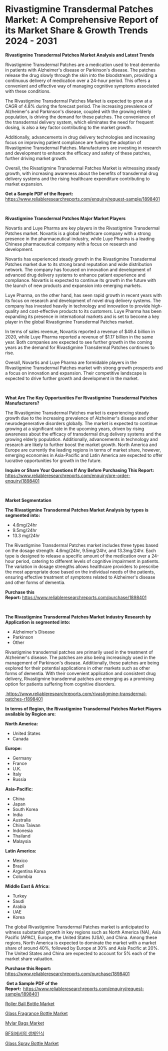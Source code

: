 <p><h1>Rivastigmine Transdermal Patches Market: A Comprehensive Report of its Market Share & Growth Trends 2024 - 2031</h1></p><p><strong>Rivastigmine Transdermal Patches Market Analysis and Latest Trends</strong></p>
<p><p>Rivastigmine Transdermal Patches are a medication used to treat dementia in patients with Alzheimer's disease or Parkinson's disease. The patches release the drug slowly through the skin into the bloodstream, providing a continuous delivery of medication over a 24-hour period. This offers a convenient and effective way of managing cognitive symptoms associated with these conditions.</p><p>The Rivastigmine Transdermal Patches Market is expected to grow at a CAGR of 4.8% during the forecast period. The increasing prevalence of Alzheimer's and Parkinson's disease, coupled with the growing elderly population, is driving the demand for these patches. The convenience of the transdermal delivery system, which eliminates the need for frequent dosing, is also a key factor contributing to the market growth.</p><p>Additionally, advancements in drug delivery technologies and increasing focus on improving patient compliance are fueling the adoption of Rivastigmine Transdermal Patches. Manufacturers are investing in research and development to enhance the efficacy and safety of these patches, further driving market growth.</p><p>Overall, the Rivastigmine Transdermal Patches Market is witnessing steady growth, with increasing awareness about the benefits of transdermal drug delivery systems and the rising healthcare expenditure contributing to market expansion.</p></p>
<p><strong>Get a Sample PDF of the Report:&nbsp;</strong> <a href="https://www.reliableresearchreports.com/enquiry/request-sample/1898401">https://www.reliableresearchreports.com/enquiry/request-sample/1898401</a></p>
<p>&nbsp;</p>
<p><strong>Rivastigmine Transdermal Patches Major Market Players</strong></p>
<p><p>Novartis and Luye Pharma are key players in the Rivastigmine Transdermal Patches market. Novartis is a global healthcare company with a strong presence in the pharmaceutical industry, while Luye Pharma is a leading Chinese pharmaceutical company with a focus on research and development.</p><p>Novartis has experienced steady growth in the Rivastigmine Transdermal Patches market due to its strong brand reputation and wide distribution network. The company has focused on innovation and development of advanced drug delivery systems to enhance patient experience and compliance. Novartis is expected to continue its growth in the future with the launch of new products and expansion into emerging markets.</p><p>Luye Pharma, on the other hand, has seen rapid growth in recent years with its focus on research and development of novel drug delivery systems. The company has invested heavily in technology and innovation to provide high-quality and cost-effective products to its customers. Luye Pharma has been expanding its presence in international markets and is set to become a key player in the global Rivastigmine Transdermal Patches market.</p><p>In terms of sales revenue, Novartis reported a revenue of $49.4 billion in 2020, while Luye Pharma reported a revenue of $1.17 billion in the same year. Both companies are expected to see further growth in the coming years as the demand for Rivastigmine Transdermal Patches continues to rise.</p><p>Overall, Novartis and Luye Pharma are formidable players in the Rivastigmine Transdermal Patches market with strong growth prospects and a focus on innovation and expansion. Their competitive landscape is expected to drive further growth and development in the market.</p></p>
<p>&nbsp;</p>
<p><strong>What Are The Key Opportunities For Rivastigmine Transdermal Patches Manufacturers?</strong></p>
<p><p>The Rivastigmine Transdermal Patches market is experiencing steady growth due to the increasing prevalence of Alzheimer's disease and other neurodegenerative disorders globally. The market is expected to continue growing at a significant rate in the upcoming years, driven by rising awareness about the efficacy of transdermal drug delivery systems and the growing elderly population. Additionally, advancements in technology and research are likely to further boost the market growth. North America and Europe are currently the leading regions in terms of market share, however, emerging economies in Asia-Pacific and Latin America are expected to offer lucrative opportunities for growth in the future.</p></p>
<p><strong>Inquire or Share Your Questions If Any Before Purchasing This Report:</strong> <a href="https://www.reliableresearchreports.com/enquiry/pre-order-enquiry/1898401">https://www.reliableresearchreports.com/enquiry/pre-order-enquiry/1898401</a></p>
<p>&nbsp;</p>
<p><strong>Market Segmentation</strong></p>
<p><strong>The Rivastigmine Transdermal Patches Market Analysis by types is segmented into:</strong></p>
<p><ul><li>4.6mg/24hr</li><li>9.5mg/24hr</li><li>13.3 mg/24hr</li></ul></p>
<p><p>The Rivastigmine Transdermal Patches market includes three types based on the dosage strength: 4.6mg/24hr, 9.5mg/24hr, and 13.3mg/24hr. Each type is designed to release a specific amount of the medication over a 24-hour period, catering to different levels of cognitive impairment in patients. The variation in dosage strengths allows healthcare providers to prescribe the most appropriate dose based on the individual needs of the patients, ensuring effective treatment of symptoms related to Alzheimer's disease and other forms of dementia.</p></p>
<p><strong>Purchase this Report:&nbsp;</strong><a href="https://www.reliableresearchreports.com/purchase/1898401">https://www.reliableresearchreports.com/purchase/1898401</a></p>
<p>&nbsp;</p>
<p><strong>The Rivastigmine Transdermal Patches Market Industry Research by Application is segmented into:</strong></p>
<p><ul><li>Alzheimer's Disease</li><li>Parkinson</li><li>Other</li></ul></p>
<p><p>Rivastigmine transdermal patches are primarily used in the treatment of Alzheimer's disease. The patches are also being increasingly used in the management of Parkinson's disease. Additionally, these patches are being explored for their potential applications in other markets such as other forms of dementia. With their convenient application and consistent drug delivery, Rivastigmine transdermal patches are emerging as a promising option for patients suffering from cognitive disorders.</p></p>
<p><a href="https://www.reliableresearchreports.com/rivastigmine-transdermal-patches-r1898401">&nbsp;https://www.reliableresearchreports.com/rivastigmine-transdermal-patches-r1898401</a></p>
<p><strong>In terms of Region, the Rivastigmine Transdermal Patches Market Players available by Region are:</strong></p>
<p>
    <p> <strong> North America: </strong>
        <ul>
            <li>United States</li>
            <li>Canada</li>
        </ul>
        </p> 
    <p> <strong> Europe: </strong>
        <ul>
            <li>Germany</li>
            <li>France</li>
            <li>U.K.</li>
            <li>Italy</li>
            <li>Russia</li>
        </ul>
        </p> 
    <p> <strong> Asia-Pacific: </strong>
        <ul>
            <li>China</li>
            <li>Japan</li>
            <li>South Korea</li>
            <li>India</li>
            <li>Australia</li>
            <li>China Taiwan</li>
            <li>Indonesia</li>
            <li>Thailand</li>
            <li>Malaysia</li>
        </ul>
        </p> 
    <p> <strong> Latin America: </strong>
        <ul>
            <li>Mexico</li>
            <li>Brazil</li>
            <li>Argentina Korea</li>
            <li>Colombia</li>
        </ul>
        </p> 
    <p> <strong> Middle East & Africa: </strong>
        <ul>
            <li>Turkey</li>
            <li>Saudi</li>
            <li>Arabia</li>
            <li>UAE</li>
            <li>Korea</li>
        </ul>
    </p>
    </p>
<p><p>The global Rivastigmine Transdermal Patches market is anticipated to witness substantial growth in key regions such as North America (NA), Asia Pacific (APAC), Europe, the United States (USA), and China. Among these regions, North America is expected to dominate the market with a market share of around 40%, followed by Europe at 30% and Asia Pacific at 20%. The United States and China are expected to account for 5% each of the market share valuation.</p></p>
<p><strong>Purchase this Report: </strong><a href="https://www.reliableresearchreports.com/purchase/1898401">https://www.reliableresearchreports.com/purchase/1898401</a></p>
<p>&nbsp;<strong>Get a Sample PDF of the Report:&nbsp;&nbsp;</strong><a href="https://www.reliableresearchreports.com/enquiry/request-sample/1898401">https://www.reliableresearchreports.com/enquiry/request-sample/1898401</a></p>
<p><strong></strong></p>
<p><p><a href="https://github.com/josesg55/Market-Research-Report-List-4/blob/main/roller-ball-bottle-market.md">Roller Ball Bottle Market</a></p><p><a href="https://github.com/AKSHATREPORTPRIME/Market-Research-Report-List-5/blob/main/glass-fragrance-bottle-market.md">Glass Fragrance Bottle Market</a></p><p><a href="https://github.com/mancsybtousav/Market-Research-Report-List-3/blob/main/mylar-bags-market.md">Mylar Bags Market</a></p><p><a href="https://github.com/nigaleamar09/Market-Research-Report-List-2/blob/main/424237983895.md">BFSI에서의 생체인식</a></p><p><a href="https://github.com/indrystar/Market-Research-Report-List-4/blob/main/glass-spray-bottle-market.md">Glass Spray Bottle Market</a></p></p>